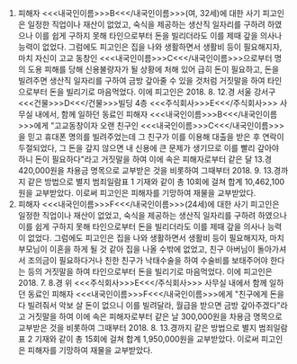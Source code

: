 1. 피해자 <<<내국인이름>>>B<<</내국인이름>>>(여, 32세)에 대한 사기
피고인은 일정한 직업이나 재산이 없었고, 숙식을 제공하는 생산직 일자리를 구하려 하였으나 이를 쉽게 구하지 못해 타인으로부터 돈을 빌리더라도 이를 제때 갚을 의사나 능력이 없었다.
그럼에도 피고인은 집을 나와 생활하면서 생활비 등이 필요해지자, 마치 자신이 고교 동창인 <<<내국인이름>>>C<<</내국인이름>>>으로부터 명의 도용 피해를 당해 신용불량자가 될 상황에 처해 있어 급히 돈이 필요하고, 돈을 빌려주면 생산직 일자리를 구하여 금방 갚아줄 수 있을 것처럼 거짓말을 하여 타인으로부터 돈을 빌리기로 마음먹었다.
이에 피고인은 2018. 8. 12.경 서울 강서구 <<<건물>>>D<<</건물>>>빌딩 4층 <<<주식회사>>>E<<</주식회사>>> 사무실 내에서, 함께 일하던 동료인 피해자 <<<내국인이름>>>B<<</내국인이름>>>에게 "고교동창이자 오랜 친구인 <<<내국인이름>>>C<<</내국인이름>>>을 믿고 휴대폰 명의를 빌려주었는데 그 친구가 이를 이용해 대출을 받은 후 연락이 두절되었다, 그 돈을 갚지 않으면 내 신용에 큰 문제가 생기므로 이를 빨리 갚아야 하니 돈이 필요하다"라고 거짓말을 하여 이에 속은 피해자로부터 같은 달 13.경 420,000원을 차용금 명목으로 교부받은 것을 비롯하여 그때부터 2018. 9. 13.경까지 같은 방법으로 별지 범죄일람표 1 기재와 같이 총 10회에 걸쳐 합계 10,462,100원을 교부받았다.
이로써 피고인은 피해자를 기망하여 재물을 교부받았다.
2. 피해자 <<<내국인이름>>>F<<</내국인이름>>>(24세)에 대한 사기
피고인은 일정한 직업이나 재산이 없었고, 숙식을 제공하는 생산직 일자리를 구하려 하였으나 이를 쉽게 구하지 못해 타인으로부터 돈을 빌리더라도 이를 제때 갚을 의사나 능력이 없었다.
그럼에도 피고인은 집을 나와 생활하면서 생활비 등이 필요해지자, 마치 부모님이 이혼을 하게 될 것 같아 집을 나올 수밖에 없었고, 친구 아버님이 돌아가셔서 조의금이 필요하다거나 친한 친구가 낙태수술을 하여 수술비를 보태주어야 한다는 등의 거짓말을 하여 타인으로부터 돈을 빌리기로 마음먹었다.
이에 피고인은 2018. 7. 8.경 위 <<<주식회사>>>E<<</주식회사>>> 사무실 내에서 함께 일하던 동료인 피해자 <<<내국인이름>>>F<<</내국인이름>>>에게 "친구에게 돈을 다 빌려줘서 악보 살 돈이 없으니 이를 빌려달라, 월급을 받으면 금방 갚아주겠다"라고 거짓말을 하여 이에 속은 피해자로부터 같은 날 300,000원을 차용금 명목으로 교부받은 것을 비롯하여 그때부터 2018. 8. 13.경까지 같은 방법으로 별지 범죄일람표 2 기재와 같이 총 15회에 걸쳐 합계 1,950,000원을 교부받았다.
이로써 피고인은 피해자를 기망하여 재물을 교부받았다.